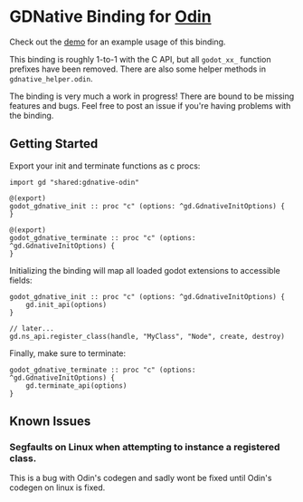 # GDNative Binding for [Odin](https://odin-lang.org/)

Check out the [demo](https://github.com/dresseswithpockets/gdnative-odin/blob/main/example/demo.odin) for an example usage of this binding.

This binding is roughly 1-to-1 with the C API, but all `godot_xx_` function prefixes have been removed. There are also some helper methods in `gdnative_helper.odin`.

The binding is very much a work in progress! There are bound to be missing features and bugs. Feel free to post an issue if you're having problems with the binding.

## Getting Started

Export your init and terminate functions as c procs:
```odin
import gd "shared:gdnative-odin"

@(export)
godot_gdnative_init :: proc "c" (options: ^gd.GdnativeInitOptions) {
}

@(export)
godot_gdnative_terminate :: proc "c" (options: ^gd.GdnativeInitOptions) {
}
```

Initializing the binding will map all loaded godot extensions to accessible fields:

```odin
godot_gdnative_init :: proc "c" (options: ^gd.GdnativeInitOptions) {
    gd.init_api(options)
}

// later...
gd.ns_api.register_class(handle, "MyClass", "Node", create, destroy)
```

Finally, make sure to terminate:
```odin
godot_gdnative_terminate :: proc "c" (options: ^gd.GdnativeInitOptions) {
    gd.terminate_api(options)
}
```

## Known Issues

### Segfaults on Linux when attempting to instance a registered class.

This is a bug with Odin's codegen and sadly wont be fixed until Odin's codegen on linux is fixed.
